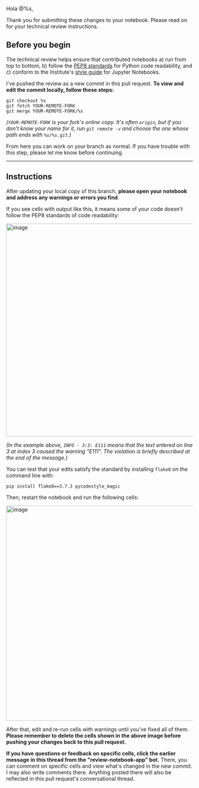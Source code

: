 Hola @%s,

Thank you for submitting these changes to your notebook. Please read on for your technical review instructions.

## Before you begin

The technical review helps ensure that contributed notebooks a) run from top to bottom, b) follow the [PEP8 standards](https://www.python.org/dev/peps/pep-0008/) for Python code readability, and c) conform to the Institute's [style guide](https://github.com/spacetelescope/style-guides/blob/master/guides/jupyter-notebooks.md) for Jupyter Notebooks.

I've pushed the review as a new commit in this pull request. **To view and edit the commit locally, follow these steps:**

```
git checkout %s
git fetch YOUR-REMOTE-FORK
git merge YOUR-REMOTE-FORK/%s
```

_(`YOUR-REMOTE-FORK` is your fork's online copy. It's often `origin`, but if  you don't know your name for it, run `git remote -v` and choose the one whose path ends with `%s/%s.git`.)_

From here you can work on your branch as normal. If you have trouble with this step, please let me know before continuing.

---

## Instructions

After updating your local copy of this branch, **please open your notebook and address any warnings or errors you find**.

If you see cells with output like this, it means some of your code doesn't follow the PEP8 standards of code readability:

<img width="574" alt="image" src="https://user-images.githubusercontent.com/12895749/121729210-306c5300-cabc-11eb-90eb-eb494dca53c4.png">

_(In the example above, `INFO - 3:3: E111` means that the text entered on line 3 at index 3 caused the warning "E111". The violation is briefly described at the end of the message.)_

You can test that your edits satisfy the standard by installing `flake8` on the command line with:
```
pip install flake8==3.7.3 pycodestyle_magic
```

Then, restart the notebook and run the following cells:

<img width="580" alt="image" src="https://user-images.githubusercontent.com/12895749/121743209-fd7f8a80-cace-11eb-86a5-90e7b857a8be.png">

After that, edit and re-run cells with warnings until you've fixed all of them. **Please remember to delete the cells shown in the above image before pushing your changes back to this pull request.**

**If you have questions or feedback on specific cells, click the earlier message in this thread from the "review-notebook-app" bot.** There, you can comment on specific cells and view what's changed in the new commit. I may also write comments there. Anything posted there will also be reflected in this pull request's conversational thread.
